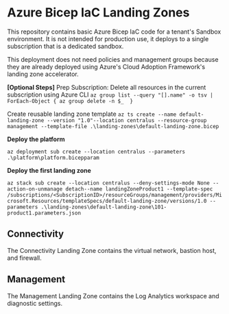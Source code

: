 # Azure Bicep IaC Landing Zones

This repository contains basic Azure Bicep IaC code for a tenant's Sandbox environment. It is not intended for production use, it deploys to a single subscription that is a dedicated sandbox. 

This deployment does not need policies and management groups because they are already deployed using Azure's Cloud Adoption Framework's landing zone accelerator.

**[Optional Steps]**
Prep Subscription: Delete all resources in the current subscription using Azure CLI
`az group list --query "[].name" -o tsv | ForEach-Object { az group delete -n $_  }`

Create reusable landing zone template 
`az ts create --name default-landing-zone --version "1.0"--location centralus --resource-group management --template-file .\landing-zones\default-landing-zone.bicep`

**Deploy the platform**

`az deployment sub create --location centralus --parameters .\platform\platform.bicepparam`

**Deploy the first landing zone**

`az stack sub create --location centralus --deny-settings-mode None --action-on-unmanage detach--name landingZoneProduct1 --template-spec /subscriptions/<SubscriptionID>/resourceGroups/management/providers/Microsoft.Resources/templateSpecs/default-landing-zone/versions/1.0 --parameters .\landing-zones\default-landing-zone\101-product1.parameters.json`


## Connectivity

The Connectivity Landing Zone contains the virtual network, bastion host, and firewall.

## Management

The Management Landing Zone contains the Log Analytics workspace and diagnostic settings.
